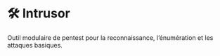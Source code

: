 # 🛠️ Intrusor

Outil modulaire de pentest pour la reconnaissance, l’énumération et les attaques basiques.
